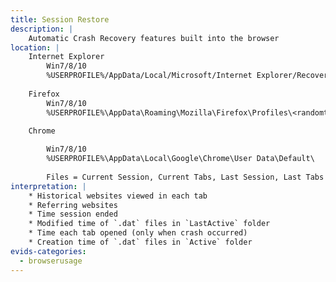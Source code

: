 ```yaml
---
title: Session Restore
description: |
    Automatic Crash Recovery features built into the browser
location: |
    Internet Explorer
        Win7/8/10
        %USERPROFILE%/AppData/Local/Microsoft/Internet Explorer/Recovery
    
    Firefox
        Win7/8/10
        %USERPROFILE%\AppData\Roaming\Mozilla\Firefox\Profiles\<randomtext>.default\sessionstore.js

    Chrome
    
        Win7/8/10
        %USERPROFILE%\AppData\Local\Google\Chrome\User Data\Default\
    
        Files = Current Session, Current Tabs, Last Session, Last Tabs
interpretation: |
    * Historical websites viewed in each tab
    * Referring websites
    * Time session ended
    * Modified time of `.dat` files in `LastActive` folder
    * Time each tab opened (only when crash occurred)
    * Creation time of `.dat` files in `Active` folder
evids-categories:
  - browserusage
---
```

